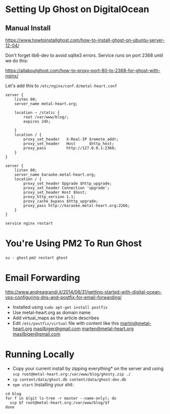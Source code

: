 # Setting Up Ghost on DigitalOcean

## Manual Install

https://www.howtoinstallghost.com/how-to-install-ghost-on-ubuntu-server-12-04/

Don't forget lib6-dev to avoid sqlite3 errors.
Service runs on port 2368 until we do this:

https://allaboutghost.com/how-to-proxy-port-80-to-2368-for-ghost-with-nginx/

Let's add this to `/etc/nginx/conf.d/metal-heart.conf`

```
server {
    listen 80;
    server_name metal-heart.org;

    location ~ /static {
        root /var/www/blog/;
        expires 24h;

    }
    location / {
        proxy_set_header   X-Real-IP $remote_addr;
        proxy_set_header   Host      $http_host;
        proxy_pass         http://127.0.0.1:2368;
    }
}

server {
    listen 80;
    server_name karaoke.metal-heart.org;
    location / {
        proxy_set_header Upgrade $http_upgrade;
        proxy_set_header Connection 'upgrade';
        proxy_set_header Host $host;
        proxy_http_version 1.1;
        proxy_cache_bypass $http_upgrade;
        proxy_pass http://karaoke.metal-heart.org:2266;
    }
}
```


`service nginx restart`

# You're Using PM2 To Run Ghost
`su - ghost`
`pm2 restart ghost`

# Email Forwarding
http://www.andreagrandi.it/2014/08/31/getting-started-with-digital-ocean-vps-configuring-dns-and-postfix-for-email-forwarding/
- Installed using `sudo apt-get install postfix`
- Use metal-heart.org as domain name
- Add virtual_maps as the article describes
- Edit `/etc/postfix/virtual` file with content like this
    martin@metal-heart.org masilbiger@gmail.com
    marten@metal-heart.org masilbiger@gmail.com

# Running Locally
- Copy your current install by zipping everything* on the server and using `scp root@metal-heart.org:/var/www/blog/ghosty.zip ./`
- `cp content/data/ghost.db content/data/ghost-dev.db`
- `npm start`
Installing your shit:
```
cd blog
for f in $(git ls-tree -r master --name-only); do 
  scp $f root@metal-heart.org:/var/www/blog/$f
done
```

